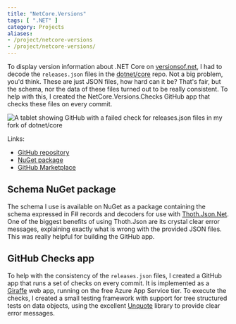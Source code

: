 ```yaml
---
title: "NetCore.Versions"
tags: [ ".NET" ]
category: Projects
aliases:
- /project/netcore-versions
- /project/netcore-versions/
---
```


To display version information about .NET Core on [versionsof.net]({filename}../20190716_versionsof-net/index.md), I had to decode the `releases.json` files in the [dotnet/core](https://github.com/dotnet/core) repo. Not a big problem, you'd think. These are just JSON files, how hard can it be? That's fair, but the schema, nor the data of these files turned out to be really consistent. To help with this, I created the NetCore.Versions.Checks GitHub app that checks these files on every commit.

![A tablet showing GitHub with a failed check for releases.json files in my fork of dotnet/core]({attach}screenshot.png)

Links:

- [GitHub repository](https://github.com/arthurrump/NetCore.Versions)
- [NuGet package](https://nuget.org/packages/NetCoreVersions)
- [GitHub Marketplace](https://github.com/apps/netcore-versions-checks)

## Schema NuGet package
The schema I use is available on NuGet as a package containing the schema expressed in F# records and decoders for use with [Thoth.Json.Net](https://www.nuget.org/packages/Thoth.Json.Net). One of the biggest benefits of using Thoth.Json are its crystal clear error messages, explaining exactly what is wrong with the provided JSON files. This was really helpful for building the GitHub app.


## GitHub Checks app
To help with the consistency of the `releases.json` files, I created a GitHub app that runs a set of checks on every commit. It is implemented as a [Giraffe](https://github.com/giraffe-fsharp/Giraffe) web app, running on the free Azure App Service tier. To execute the checks, I created a small testing framework with support for tree structured tests on data objects, using the excellent [Unquote](https://github.com/SwensenSoftware/unquote) library to provide clear error messages.